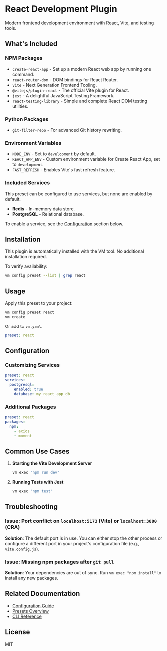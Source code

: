 # React Development Plugin

Modern frontend development environment with React, Vite, and testing tools.

## What's Included

### NPM Packages
- `create-react-app` - Set up a modern React web app by running one command.
- `react-router-dom` - DOM bindings for React Router.
- `vite` - Next Generation Frontend Tooling.
- `@vitejs/plugin-react` - The official Vite plugin for React.
- `jest` - A delightful JavaScript Testing Framework.
- `react-testing-library` - Simple and complete React DOM testing utilities.

### Python Packages
- `git-filter-repo` - For advanced Git history rewriting.

### Environment Variables
- `NODE_ENV` - Set to `development` by default.
- `REACT_APP_ENV` - Custom environment variable for Create React App, set to `development`.
- `FAST_REFRESH` - Enables Vite's fast refresh feature.

### Included Services
This preset can be configured to use services, but none are enabled by default.
- **Redis** - In-memory data store.
- **PostgreSQL** - Relational database.

To enable a service, see the [Configuration](#configuration) section below.

## Installation

This plugin is automatically installed with the VM tool. No additional installation required.

To verify availability:
```bash
vm config preset --list | grep react
```

## Usage

Apply this preset to your project:
```bash
vm config preset react
vm create
```

Or add to `vm.yaml`:
```yaml
preset: react
```

## Configuration

### Customizing Services
```yaml
preset: react
services:
  postgresql:
    enabled: true
    database: my_react_app_db
```

### Additional Packages
```yaml
preset: react
packages:
  npm:
    - axios
    - moment
```

## Common Use Cases

1. **Starting the Vite Development Server**
   ```bash
   vm exec "npm run dev"
   ```

2. **Running Tests with Jest**
   ```bash
   vm exec "npm test"
   ```

## Troubleshooting

### Issue: Port conflict on `localhost:5173` (Vite) or `localhost:3000` (CRA)
**Solution**: The default port is in use. You can either stop the other process or configure a different port in your project's configuration file (e.g., `vite.config.js`).

### Issue: Missing npm packages after `git pull`
**Solution**: Your dependencies are out of sync. Run `vm exec "npm install"` to install any new packages.

## Related Documentation

- [Configuration Guide](../../docs/user-guide/configuration.md)
- [Presets Overview](../../docs/user-guide/presets.md)
- [CLI Reference](../../docs/user-guide/cli-reference.md)

## License

MIT